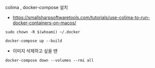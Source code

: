 colima , docker-compose 설치
- https://smallsharpsoftwaretools.com/tutorials/use-colima-to-run-docker-containers-on-macos/

```shell
sudo chown -R $(whoami) ~/.docker

docker-compose up --build
```

- 이미지 삭제하고 싶을 땐
```shell
docker-compose down --volumes --rmi all
```